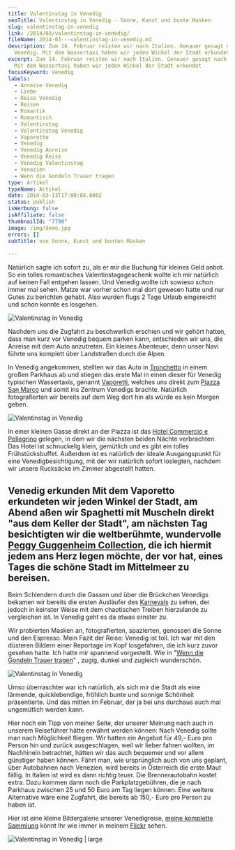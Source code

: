 ```yaml
---
title: Valentinstag in Venedig
seoTitle: Valentinstag in Venedig - Sonne, Kunst und bunte Masken
slug: valentinstag-in-venedig
link: /2014/03/valentinstag-in-venedig/
fileName: 2014-03---valentinstag-in-venedig.md
description: Zum 14. Februar reisten wir nach Italien. Genauer gesagt nach
  Venedig. Mit dem Wassertaxi haben wir jeden Winkel der Stadt erkundet
excerpt: Zum 14. Februar reisten wir nach Italien. Genauer gesagt nach Venedig.
  Mit dem Wassertaxi haben wir jeden Winkel der Stadt erkundet
focusKeyword: Venedig
labels:
  - Anreise Venedig
  - Liebe
  - Reise Venedig
  - Reisen
  - Romantik
  - Romantisch
  - Valentinstag
  - Valentinstag Venedig
  - Vaporetto
  - Venedig
  - Venedig Anreise
  - Venedig Reise
  - Venedig Valentinstag
  - Venezien
  - Wenn die Gondeln Trauer tragen
type: Artikel
typeName: Artikel
date: 2014-03-13T17:00:08.000Z
status: publish
isWerbung: false
isAffiliate: false
thumbnailId: "7790"
image: /img/demo.jpg
errors: []
subTitle: von Sonne, Kunst und bunten Masken
  
---
```


Natürlich sagte ich sofort zu, als er mir die Buchung für kleines Geld anbot. So
ein tolles romantisches Valentinstagsgeschenk wollte ich mir natürlich auf
keinen Fall entgehen lassen. Und Venedig wollte ich sowieso schon immer mal
sehen. Matze war vorher schon mal dort gewesen hatte und nur Gutes zu berichten
gehabt. Also wurden flugs 2 Tage Urlaub eingereicht und schon konnte es
losgehen.

![Valentinstag in Venedig](http://cardamonchai.files.wordpress.com/2014/03/12592322183_aaf4a48dfd_z.jpg?w=225)

[](http://www.flickr.com/photos/99929697@N07/sets/72157641119189463/) Nachdem
uns die Zugfahrt zu beschwerlich erschien und wir gehört hatten, dass man kurz
vor Venedig bequem parken kann, entschieden wir uns, die Anreise mit dem Auto
anzutreten. Ein kleines Abenteuer, denn unser Navi führte uns komplett über
Landstraßen durch die Alpen.

In Venedig angekommen, stellten wir das Auto in
[Tronchetto](http://de.wikipedia.org/wiki/Tronchetto) in einem großen Parkhaus
ab und stiegen das erste Mal in einen dieser für Venedig typischen Wassertaxis,
genannt [Vaporetti](http://de.wikipedia.org/wiki/Vaporetto), welches uns direkt
zum [Piazza San Marco](http://de.wikipedia.org/wiki/Markusplatz) und somit ins
Zentrum Venedigs brachte. Natürlich fotografierten wir bereits auf dem Weg dort
hin als würde es kein Morgen geben.

![Valentinstag in Venedig](http://cardamonchai.files.wordpress.com/2014/03/12598643153_7fb1731ece_z.jpg?w=200)

In einer kleinen Gasse direkt an der Piazza ist das
[Hotel Commercio e Pellegrino](http://www.commercioepellegrino.com/de/) gelegen,
in dem wir die nächsten beiden Nächte verbrachten. Das Hotel ist schnuckelig
klein, gemütlich und es gibt ein tolles Frühstücksbuffet. Außerdem ist es
natürlich der ideale Ausgangspunkt für eine Venedigbesichtigung, mit der wir
natürlich sofort loslegten, nachdem wir unsere Rucksäcke im Zimmer abgestellt
hatten.

## Venedig erkunden [](http://www.flickr.com/photos/99929697@N07/sets/72157641119189463/) Mit dem Vaporetto erkundeten wir jeden Winkel der Stadt, am Abend aßen wir Spaghetti mit Muscheln direkt "aus dem Keller der Stadt", am nächsten Tag besichtigten wir die weltberühmte, wundervolle [Peggy Guggenheim Collection](http://www.guggenheim-venice.it/), die ich hiermit jedem ans Herz legen möchte, der vor hat, eines Tages die schöne Stadt im Mittelmeer zu bereisen.

Beim Schlendern durch die Gassen und über die Brückchen Venedigs bekamen wir
bereits die ersten Ausläufer des
[Karnevals](http://de.wikipedia.org/wiki/Karneval_in_Venedig) zu sehen, der
jedoch in keinster Weise mit dem chaotischen Treiben hierzulande zu vergleichen
ist. In Venedig geht es da etwas ernster zu.

Wir probierten Masken an, fotografierten, spazierten, genossen die Sonne und den
Espresso. Mein Fazit der Reise: Venedig ist toll. Ich war mit den düsteren
Bildern einer Reportage im Kopf losgefahren, die ich kurz zuvor gesehen hatte.
Ich hatte mir spannend vorgestellt. Wie in
"[Wenn die Gondeln Trauer tragen](http://de.wikipedia.org/wiki/Wenn_die_Gondeln_Trauer_tragen)"
, zugig, dunkel und zugleich wunderschön.

![Valentinstag in Venedig](http://cardamonchai.files.wordpress.com/2014/03/12599167784_f2c965442b_z.jpg?w=200)

[](http://www.flickr.com/photos/99929697@N07/sets/72157641119189463/) Umso
überraschter war ich natürlich, als sich mir die Stadt als eine lärmende,
quicklebendige, fröhlich bunte und sonnige Schönheit präsentierte. Und das
mitten im Februar, der ja bei uns durchaus auch mal ungemütlich werden kann.

Hier noch ein Tipp von meiner Seite, der unserer Meinung nach auch in unserem
Reiseführer hätte erwähnt werden können: Nach Venedig sollte man nach
Möglichkeit fliegen. Wir hatten ein Angebot für 49,- Euro pro Person hin und
zurück ausgeschlagen, weil wir lieber fahren wollten, im Nachhinein betrachtet,
hätten wir das auch bequemer und vor allem günstiger haben können. Fährt man,
wie ursprünglich auch von uns geplant, über Autobahnen nach Venezien, wird
bereits in Österreich die erste Maut fällig. In Italien ist wird es dann richtig
teuer. Die Brennerautobahn kostet extra. Dazu kommen dann noch die
Parkplatzgebühren, die je nach Parkhaus zwischen 25 und 50 Euro am Tag liegen
können. Eine weitere Alternative wäre eine Zugfahrt, die bereits ab 150,- Euro
pro Person zu haben ist.

Hier ist eine kleine Bildergalerie unserer Venedigreise,
[meine komplette Sammlung](http://www.flickr.com/photos/99929697@N07/sets/72157641119189463/)
könnt Ihr wie immer in meinem
[Flickr](http://www.flickr.com/photos/99929697@N07/sets/72157641119189463/)
sehen.

![Valentinstag in Venedig | large](http://cardamonchai.files.wordpress.com/2014/03/12600525393_45fac95355_z.jpg?w=490)

[](http://www.flickr.com/photos/99929697@N07/sets/72157641119189463/)

  